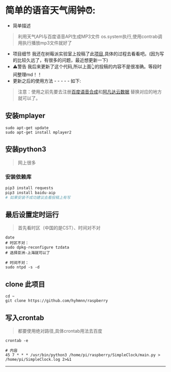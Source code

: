 # 简单的语音天气闹钟⏰:
- 简单描述
> 利用天气API与百度语音API生成MP3文件 os.system执行,使用contrab调用执行播放mp3文件就好了
- 项目细节
我还在树莓派实验室上投稿了此[项目](http://shumeipai.nxez.com/2017/10/27/crontab-and-raspberry-pi-voice-alarm-clock.html),具体的过程去看看吧。(因为写的比较久远了，有很多的问题，最近想更新一下)
- ️️️️⚠️警告
我后来更新了这个代码,所以上面👆的投稿的内容不是很准确。等段时间整理md！！
- 更新之后的使用方法 - - - - - 如下:
> 注意：使用之前先要去注册[百度语音合成](http://ai.baidu.com/tech/speech/tts)和[阿凡达云数据](http://www.avatardata.cn/) 替换对应的地方就可以了。

## 安装mplayer
```shell
sudo apt-get update
sudo apt-get install mplayer2
```
## 安装python3
> 网上很多
### 安装依赖库
```python
pip3 install requests
pip3 install baidu-aip
# 如果安装不成功建议去看投稿上有写
```
## 最后设置定时运行
> 首先看时区（中国的是CST）、时间对不对
```shell
date
# 时区不对：
sudo dpkg-reconfigure tzdata
# 选择亚洲-上海就可以了

# 时间不对：
sudo ntpd -s -d
```
## clone 此项目
```shell
cd ~
git clone https://github.com/hyhmnn/raspberry
```

## 写入crontab
> 都要使用绝对路径,具体crontab用法去百度

```shell
crontab -e

# 内容
45 7 * * * /usr/bin/python3 /home/pi/raspberry/SimpleClock/main.py > /home/pi/SimpleClock.log 2>&1
```
---
